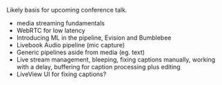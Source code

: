 Likely basis for upcoming conference talk.

- media streaming fundamentals
- WebRTC for low latency
- Introducing ML in the pipeline, Evision and Bumblebee
- Livebook Audio pipeline (mic capture)
- Generic pipelines aside from media (eg. text)
- Live stream management, bleeping, fixing captions manually, working with a delay, buffering for caption processing plus editing
- LiveView UI for fixing captions?
